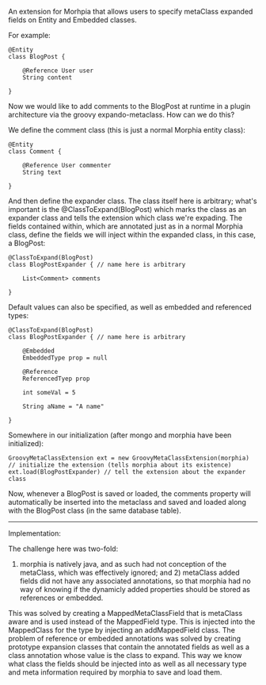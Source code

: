 
An extension for Morhpia that allows users to specify metaClass expanded fields on
Entity and Embedded classes. 

For example:

	@Entity
	class BlogPost {
	
		@Reference User user
		String content
	
	}

Now we would like to add comments to the BlogPost at runtime in a plugin architecture
via the groovy expando-metaclass. How can we do this?

We define the comment class (this is just a normal Morphia entity class):

	@Entity
	class Comment {
	
		@Reference User commenter
		String text
	
	}

And then define the expander class. The class itself here is arbitrary; what's
important is the @ClassToExpand(BlogPost) which marks the class as an expander class 
and tells the extension which class we're expading. The fields contained within, 
which are annotated just as in a normal Morphia class, define the fields we will
inject within the expanded class, in this case, a BlogPost:

	@ClassToExpand(BlogPost) 
	class BlogPostExpander { // name here is arbitrary
	
		List<Comment> comments
	
	}

Default values can also be specified, as well as embedded and referenced types:

	@ClassToExpand(BlogPost) 
	class BlogPostExpander { // name here is arbitrary
	
		@Embedded
		EmbeddedType prop = null
	
		@Reference
		ReferencedTyep prop
	
		int someVal = 5
	
		String aName = "A name"
	
	}



Somewhere in our initialization (after mongo and morphia have been initialized):

	GroovyMetaClassExtension ext = new GroovyMetaClassExtension(morphia) // initialize the extension (tells morphia about its existence)
	ext.load(BlogPostExpander) // tell the extension about the expander class

Now, whenever a BlogPost is saved or loaded, the comments property will automatically be
inserted into the metaclass and saved and loaded along with the BlogPost class (in the
same database table).


---

Implementation:

The challenge here was two-fold: 
1) morphia is natively java, and as such had not conception of the metaClass, which was effectively
ignored; and 2) metaClass added fields did not have any associated annotations, so that
morphia had no way of knowing if the dynamicly added properties should be stored as
references or embedded.

This was solved by creating a MappedMetaClassField that is metaClass aware and is used
instead of the MappedField type. This is injected into the MappedClass for the 
type by injecting an addMappedField class. The problem of reference or embedded annotations
was solved by creating prototype expansion classes that contain the annotated fields as well
as a class annotation whose value is the class to expand. This way we know what class
the fields should be injected into as well as all necessary type and meta information
required by morphia to save and load them.
